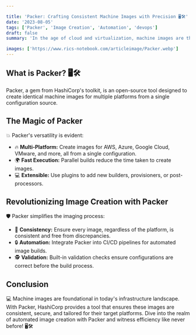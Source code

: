 ```yaml
---

title: 'Packer: Crafting Consistent Machine Images with Precision 🖥️🛠️'
date: '2023-08-05'
tags: ['Packer', 'Image Creation', 'Automation', 'devops']
draft: false
summary: 'In the age of cloud and virtualization, machine images are the backbone of infrastructure. With HashiCorps Packer, automate the creation of consistent and multi-platform machine images. Discover the art of precision imaging.'

images: ['https://www.rics-notebook.com/articleimage/Packer.webp']
---
```


## What is Packer? 🖥️🛠️

Packer, a gem from HashiCorp's toolkit, is an open-source tool designed to create identical machine images for multiple platforms from a single configuration source.

## The Magic of Packer

💥 Packer's versatility is evident:

- 🔥 **Multi-Platform:** Create images for AWS, Azure, Google Cloud, VMware, and more, all from a single configuration.
- 🌍 **Fast Execution:** Parallel builds reduce the time taken to create images.
- 💻 **Extensible:** Use plugins to add new builders, provisioners, or post-processors.

## Revolutionizing Image Creation with Packer

🛡️ Packer simplifies the imaging process:

- 🔄 **Consistency:** Ensure every image, regardless of the platform, is consistent and free from discrepancies.
- 🔒 **Automation:** Integrate Packer into CI/CD pipelines for automated image builds.
- 🕵️ **Validation:** Built-in validation checks ensure configurations are correct before the build process.

## Conclusion

💻 Machine images are foundational in today's infrastructure landscape. With Packer, HashiCorp provides a tool that ensures these images are consistent, secure, and tailored for their target platforms. Dive into the realm of automated image creation with Packer and witness efficiency like never before! 🖥️🛠️
